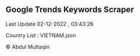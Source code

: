 

## Google Trends Keywords Scraper 
 
Last Update 02-12-2022 , 03:43:26

Country List :
VIETNAM.json



© Abdul Muttaqin 
